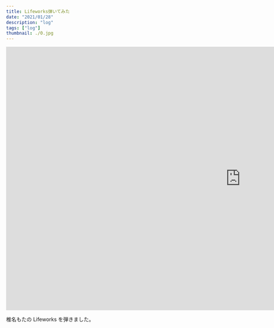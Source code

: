 ```yaml
---
title: Lifeworks弾いてみた
date: "2021/01/28"
description: "log"
tags: ["log"]
thumbnail: ./0.jpg
---
```


<iframe width="1280" height="720" src="https://www.youtube.com/embed/WbwXgnUkTx8" frameborder="0" allow="accelerometer; autoplay; clipboard-write; encrypted-media; gyroscope; picture-in-picture" allowfullscreen></iframe>

椎名もたの Lifeworks を弾きました。
